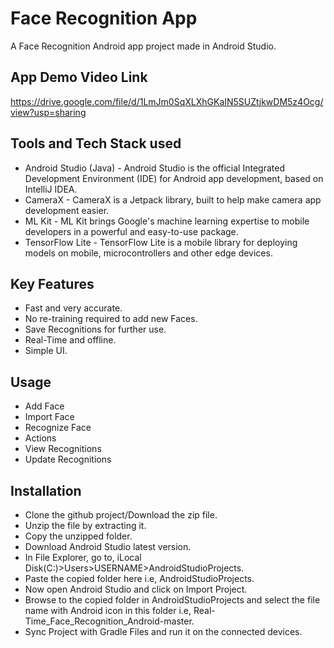 # Face Recognition App

A Face Recognition Android app project made in Android Studio.

## App Demo Video Link

https://drive.google.com/file/d/1LmJm0SqXLXhGKaIN5SUZtjkwDM5z4Ocg/view?usp=sharing

## Tools and Tech Stack used
- Android Studio (Java) - Android Studio is the official Integrated Development Environment (IDE) for Android app development, based on IntelliJ IDEA.
- CameraX - CameraX is a Jetpack library, built to help make camera app development easier.
- ML Kit - ML Kit brings Google's machine learning expertise to mobile developers in a powerful and easy-to-use package.
- TensorFlow Lite - TensorFlow Lite is a mobile library for deploying models on mobile, microcontrollers and other edge devices.

## Key Features 
- Fast and very accurate.
- No re-training required to add new Faces.
- Save Recognitions for further use.
- Real-Time and offline.
- Simple UI.

## Usage
- Add Face
- Import Face
- Recognize Face
- Actions
- View Recognitions
- Update Recognitions

## Installation
- Clone the github project/Download the zip file.
- Unzip the file by extracting it.
- Copy the unzipped folder.
- Download Android Studio latest version.
- In File Explorer, go to,  iLocal Disk(C:)>Users>USERNAME>AndroidStudioProjects.
- Paste the copied folder here i.e, AndroidStudioProjects.
- Now open Android Studio and click on Import Project.
- Browse to the copied folder in AndroidStudioProjects and select the file name with Android icon in this folder i.e, Real-Time_Face_Recognition_Android-master.
- Sync Project with Gradle Files and run it on the connected devices.
